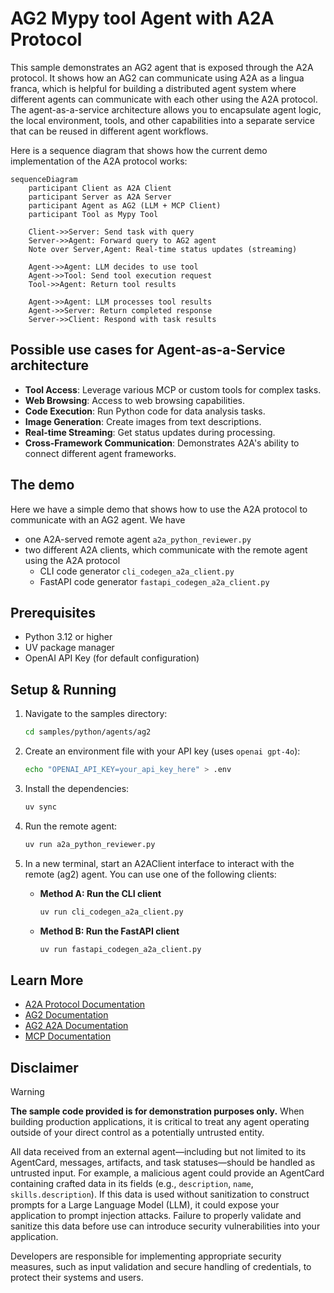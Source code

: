 # AG2 Mypy tool Agent with A2A Protocol

This sample demonstrates an AG2 agent that is exposed through the A2A protocol. It shows how an AG2 can communicate using A2A as a lingua franca, which is helpful for building a distributed agent system where different agents can communicate with each other using the A2A protocol. The agent-as-a-service architecture allows you to encapsulate agent logic, the local environment, tools, and other capabilities into a separate service that can be reused in different agent workflows.

Here is a sequence diagram that shows how the current demo implementation of the A2A protocol works:

```mermaid
sequenceDiagram
    participant Client as A2A Client
    participant Server as A2A Server
    participant Agent as AG2 (LLM + MCP Client)
    participant Tool as Mypy Tool

    Client->>Server: Send task with query
    Server->>Agent: Forward query to AG2 agent
    Note over Server,Agent: Real-time status updates (streaming)

    Agent->>Agent: LLM decides to use tool
    Agent->>Tool: Send tool execution request
    Tool->>Agent: Return tool results

    Agent->>Agent: LLM processes tool results
    Agent->>Server: Return completed response
    Server->>Client: Respond with task results
```

## Possible use cases for Agent-as-a-Service architecture

- **Tool Access**: Leverage various MCP or custom tools for complex tasks.
- **Web Browsing**: Access to web browsing capabilities.
- **Code Execution**: Run Python code for data analysis tasks.
- **Image Generation**: Create images from text descriptions.
- **Real-time Streaming**: Get status updates during processing.
- **Cross-Framework Communication**: Demonstrates A2A's ability to connect different agent frameworks.

## The demo

Here we have a simple demo that shows how to use the A2A protocol to communicate with an AG2 agent. We have 
- one A2A-served remote agent `a2a_python_reviewer.py`
- two different A2A clients, which communicate with the remote agent using the A2A protocol
    - CLI code generator `cli_codegen_a2a_client.py`
    - FastAPI code generator `fastapi_codegen_a2a_client.py`

## Prerequisites

- Python 3.12 or higher
- UV package manager
- OpenAI API Key (for default configuration)

## Setup & Running

1. Navigate to the samples directory:

    ```bash
    cd samples/python/agents/ag2
    ```

2. Create an environment file with your API key (uses `openai gpt-4o`):

    ```bash
    echo "OPENAI_API_KEY=your_api_key_here" > .env
    ```

3. Install the dependencies:
    ```bash
    uv sync
    ```

4. Run the remote agent:
    ```bash
    uv run a2a_python_reviewer.py
    ```

5. In a new terminal, start an A2AClient interface to interact with the remote (ag2) agent. You can use one of the following clients:

    - **Method A: Run the CLI client**

        ```bash
        uv run cli_codegen_a2a_client.py
        ```

    - **Method B: Run the FastAPI client**

        ```bash
        uv run fastapi_codegen_a2a_client.py
        ```

## Learn More

- [A2A Protocol Documentation](https://google.github.io/A2A/#/documentation)
- [AG2 Documentation](https://docs.ag2.ai/)
- [AG2 A2A Documentation](https://docs.ag2.ai/latest/docs/user-guide/a2a/)
- [MCP Documentation](https://modelcontextprotocol.io/introduction)

## Disclaimer

> [!WARNING]
> **The sample code provided is for demonstration purposes only.** When building production applications, it is critical to treat any agent operating outside of your direct control as a potentially untrusted entity.
>
> All data received from an external agent—including but not limited to its AgentCard, messages, artifacts, and task statuses—should be handled as untrusted input. For example, a malicious agent could provide an AgentCard containing crafted data in its fields (e.g., `description`, `name`, `skills.description`). If this data is used without sanitization to construct prompts for a Large Language Model (LLM), it could expose your application to prompt injection attacks. Failure to properly validate and sanitize this data before use can introduce security vulnerabilities into your application.
>
> Developers are responsible for implementing appropriate security measures, such as input validation and secure handling of credentials, to protect their systems and users.
